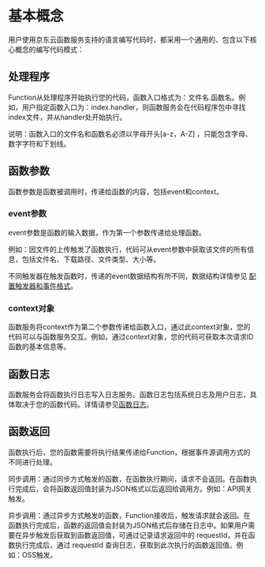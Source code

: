 
# 基本概念

用户使用京东云函数服务支持的语言编写代码时，都采用一个通用的、包含以下核心概念的编写代码模式：


## 处理程序

Function从处理程序开始执行您的代码，函数入口格式为：文件名.函数名。例如，用户指定函数入口为：index.handler，则函数服务会在代码程序包中寻找index文件，并从handler处开始执行。

说明：函数入口的文件名和函数名必须以字母开头[a-z，A-Z] ，只能包含字母、数字字符和下划线。

## 函数参数

函数参数是函数被调用时，传递给函数的内容，包括event和context。

 

### event参数 

event参数是函数的输入数据，作为第一个参数传递给处理函数。

例如：因文件的上传触发了函数执行，代码可从event参数中获取该文件的所有信息，包括文件名、下载路径、文件类型、大小等。

不同触发器在触发函数时，传递的event数据结构有所不同，数据结构详情参见 [配置触发器和事件格式](../../invokefunction/triggermanagement/configtigger-event.md)。



### context对象

函数服务将context作为第二个参数传递给函数入口，通过此context对象，您的代码可以与函数服务交互。例如，通过context对象，您的代码可获取本次请求ID函数的基本信息等。



## 函数日志

函数服务会将函数执行日志写入日志服务。函数日志包括系统日志及用户日志，具体取决于您的函数代码。详情请参见[函数日志](../../function-log.md)。





## 函数返回

函数执行后，您的函数需要将执行结果传递给Function，根据事件源调用方式的不同进行处理。

同步调用：通过同步方式触发的函数，在函数执行期间，请求不会返回。在函数执行完成后，会将函数返回值封装为JSON格式以后返回给调用方。例如：API网关触发。

异步调用：通过异步方式触发的函数，Function接收后，触发请求就会返回。在函数执行完成后，函数的返回值会封装为JSON格式后存储在日志中。如果用户需要在异步触发后获取到函数返回值，可通过记录请求返回中的 requestId，并在函数执行完成后，通过 requestId 查询日志，获取到此次执行的函数返回值。例如：OSS触发。
